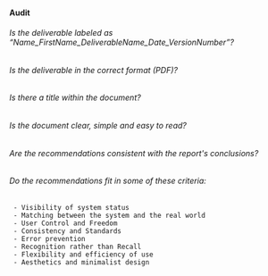 #### Audit 

###### Is the deliverable labeled as “Name_FirstName_DeliverableName_Date_VersionNumber”?
###### Is the deliverable in the correct format (PDF)?
###### Is there a title within the document?
###### Is the document clear, simple and easy to read?
###### Are the recommendations consistent with the report's conclusions?
###### Do the recommendations fit in some of these criteria:
     - Visibility of system status
     - Matching between the system and the real world
     - User Control and Freedom
     - Consistency and Standards
     - Error prevention
     - Recognition rather than Recall
     - Flexibility and efficiency of use
     - Aesthetics and minimalist design